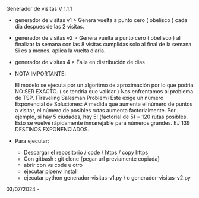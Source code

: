 Generador de visitas V 1.1.1

- generador de visitas v1 > Genera vuelta a punto cero ( obelisco ) cada dia despues de las 2 visitas.
- generador de visitas v2 > Genera vuelta a punto cero ( obelisco ) al finalizar la semana con las 8 visitas cumplidas
solo al final de la semana. Si es a menos. aplica la vuelta diaria.

- generador de visitas 4 > Falla en distribución de dias

- NOTA IMPORTANTE:

    El modelo se ejecuta por un algoritmo de aproximación por lo que podria NO SER EXACTO. ( se tendria que validar )
    Nos enfrentamos al problema de TSP. (Traveling Salesman Problem)
    Este exige un número Exponencial de Soluciones: A medida que aumenta el número de puntos a visitar, el número de posibles rutas aumenta factorialmente. Por ejemplo, si hay 5 ciudades, hay 5! (factorial de 5) = 120 rutas posibles. Esto se vuelve rápidamente inmanejable para números grandes. EJ 139 DESTINOS EXPONENCIADOS.

- Para ejecutar:

    - Descargar el repositorio / code / https / copy https
    - Con gitbash : git clone {pegar url previamente copiada}
    - abrir con vs code u otro
    - ejecutar pipenv install
    - ejecutar python generador-visitas-v1.py   / o generador-visitas-v2.py




03/07/2024 - 


